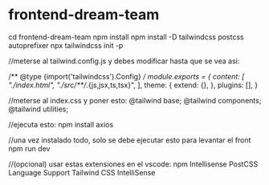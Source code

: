 # frontend-dream-team
 
cd frontend-dream-team
npm install
npm install -D tailwindcss postcss autoprefixer
npx tailwindcss init -p

//meterse al tailwind.config.js y debes modificar hasta que se vea asi:

/** @type {import('tailwindcss').Config} */
module.exports = {
  content: [
    "./index.html",
    "./src/**/*.{js,jsx,ts,tsx}",
  ],
  theme: {
    extend: {},
  },
  plugins: [],
}

//meterse al index.css y poner esto:
@tailwind base;
@tailwind components;
@tailwind utilities;

//ejecuta esto:
npm install axios

//una vez instalado todo, solo se debe ejecutar esto para levantar el front
npm run dev

//(opcional) usar estas extensiones en el vscode:
npm Intellisense
PostCSS Language Support
Tailwind CSS IntelliSense

